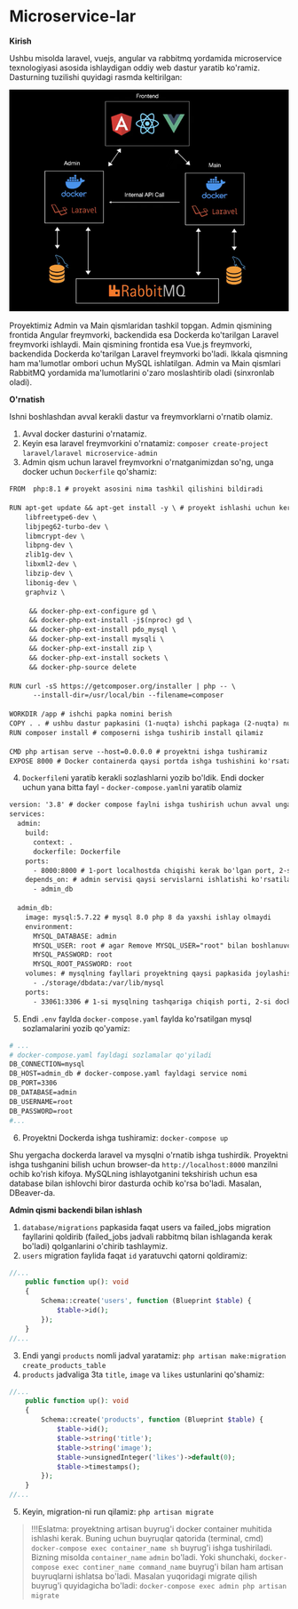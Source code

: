 # Microservice-lar

**Kirish**

Ushbu misolda laravel, vuejs, angular va rabbitmq yordamida microservice texnologiyasi asosida ishlaydigan oddiy web dastur yaratib ko'ramiz. Dasturning tuzilishi quyidagi rasmda keltirilgan:

![1679905280549](image/README/1679905280549.png)

Proyektimiz Admin va Main qismlaridan tashkil topgan. Admin qismining frontida Angular freymvorki, backendida esa Dockerda ko'tarilgan Laravel freymvorki ishlaydi. Main qismining frontida esa Vue.js freymvorki, backendida Dockerda ko'tarilgan Laravel freymvorki bo'ladi. Ikkala qismning ham ma'lumotlar ombori uchun MySQL ishlatilgan. Admin va Main qismlari RabbitMQ yordamida ma'lumotlarini o'zaro moslashtirib oladi (sinxronlab oladi).

**O'rnatish**

Ishni boshlashdan avval kerakli dastur va freymvorklarni o'rnatib olamiz.

1. Avval docker dasturini o'rnatamiz.
2. Keyin esa laravel freymvorkini o'rnatamiz: `composer create-project laravel/laravel microservice-admin`
3. Admin qism uchun laravel freymvorkni o'rnatganimizdan so'ng, unga docker uchun `Dockerfile` qo'shamiz:

```apache
FROM  php:8.1 # proyekt asosini nima tashkil qilishini bildiradi

RUN apt-get update && apt-get install -y \ # proyekt ishlashi uchun kerak bo'ladigan extensionlarni o'rnatish
	libfreetype6-dev \
	libjpeg62-turbo-dev \
	libmcrypt-dev \
	libpng-dev \
	zlib1g-dev \
	libxml2-dev \
	libzip-dev \
	libonig-dev \
	graphviz \

     && docker-php-ext-configure gd \
     && docker-php-ext-install -j$(nproc) gd \
     && docker-php-ext-install pdo_mysql \
     && docker-php-ext-install mysqli \
     && docker-php-ext-install zip \
     && docker-php-ext-install sockets \
     && docker-php-source delete

RUN curl -sS https://getcomposer.org/installer | php -- \
      --install-dir=/usr/local/bin --filename=composer

WORKDIR /app # ishchi papka nomini berish
COPY . . # ushbu dastur papkasini (1-nuqta) ishchi papkaga (2-nuqta) nusxalaymiz
RUN composer install # composerni ishga tushirib install qilamiz

CMD php artisan serve --host=0.0.0.0 # proyektni ishga tushiramiz
EXPOSE 8000 # Docker containerda qaysi portda ishga tushishini ko'rsatamiz
```

4. `Dockerfile`ni yaratib kerakli sozlashlarni yozib bo'ldik. Endi docker uchun yana bitta fayl - `docker-compose.yaml`ni yaratib olamiz

```apache
version: '3.8' # docker compose faylni ishga tushirish uchun avval unga versiya beramiz
services:
  admin:
    build:
      context: .
      dockerfile: Dockerfile
    ports:
      - 8000:8000 # 1-port localhostda chiqishi kerak bo'lgan port, 2-si Dockerfileda ko'rsatgan Docker container porti
    depends_on: # admin servisi qaysi servislarni ishlatishi ko'rsatiladi
      - admin_db

  admin_db:
    image: mysql:5.7.22 # mysql 8.0 php 8 da yaxshi ishlay olmaydi
    environment:
      MYSQL_DATABASE: admin
      MYSQL_USER: root # agar Remove MYSQL_USER="root" bilan boshlanuvchi xato chiqib database run bo'lmasa shu qator olib tashlanadi
      MYSQL_PASSWORD: root
      MYSQL_ROOT_PASSWORD: root
    volumes: # mysqlning fayllari proyektning qaysi papkasida joylashishini ko'rsatadi
      - ./storage/dbdata:/var/lib/mysql
    ports:
      - 33061:3306 # 1-si mysqlning tashqariga chiqish porti, 2-si docker containerdagi mysql port

```

5. Endi `.env` faylda `docker-compose.yaml` faylda ko'rsatilgan mysql sozlamalarini yozib qo'yamiz:

```apache
# ...
# docker-compose.yaml fayldagi sozlamalar qo'yiladi
DB_CONNECTION=mysql
DB_HOST=admin_db # docker-compose.yaml fayldagi service nomi
DB_PORT=3306
DB_DATABASE=admin
DB_USERNAME=root
DB_PASSWORD=root
#...
```

6. Proyektni Dockerda ishga tushiramiz: `docker-compose up`

Shu yergacha dockerda laravel va mysqlni o'rnatib ishga tushirdik. Proyektni ishga tushganini bilish uchun browser-da `http://localhost:8000` manzilni ochib ko'rish kifoya. MySQLning ishlayotganini tekshirish uchun esa database bilan ishlovchi biror dasturda ochib ko'rsa bo'ladi. Masalan, DBeaver-da.

**Admin qismi backendi bilan ishlash**

1. `database/migrations` papkasida faqat users va failed_jobs migration fayllarini qoldirib (failed_jobs jadvali rabbitmq bilan ishlaganda kerak bo'ladi) qolganlarini o'chirib tashlaymiz.
2. `users` migration faylida faqat `id` yaratuvchi qatorni qoldiramiz:

```php
//...
    public function up(): void
    {
        Schema::create('users', function (Blueprint $table) {
            $table->id();
        });
    }
//...
```

3. Endi yangi `products` nomli jadval yaratamiz: `php artisan make:migration create_products_table`
4. `products` jadvaliga 3ta `title`, `image` va `likes` ustunlarini qo'shamiz:

```php
//...
    public function up(): void
    {
        Schema::create('products', function (Blueprint $table) {
            $table->id();
            $table->string('title');
            $table->string('image');
            $table->unsignedInteger('likes')->default(0);
            $table->timestamps();
        });
    }
//...
```

5. Keyin, migration-ni run qilamiz: `php artisan migrate`

> !!!Eslatma: proyektning artisan buyrug'i docker container muhitida ishlashi kerak. Buning uchun buyruqlar qatorida (terminal, cmd) `docker-compose exec container_name sh` buyrug'i ishga tushiriladi. Bizning misolda `container_name` `admin` bo'ladi. Yoki shunchaki, `docker-compose exec continer_name command_name` buyrug'i bilan ham artisan buyruqlarni ishlatsa bo'ladi. Masalan yuqoridagi migrate qilish buyrug'i quyidagicha bo'ladi: `docker-compose exec admin php artisan migrate`
